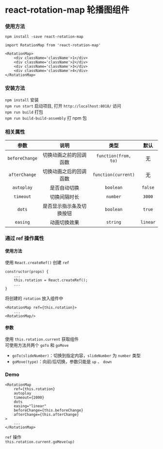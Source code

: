 # react-rotation-map 轮播图组件

### 使用方法

`npm install -save react-rotation-map`

`import RotationMap from 'react-rotation-map'`

```
<RotationMap>
    <div className='className'>1</div>
    <div className='className'>2</div>
    <div className='className'>3</div>
    <div className='className'>4</div>
</RotationMap>
```

### 安装方法

`npm install` 安装 <br>
`npm run start` 启动项目, 打开 `http://localhost:8018/` 访问 <br>
`npm run build` 打包 <br>
`npm run build-build-assembly` 打 npm 包 <br>

### 相关属性

参数|说明|类型|默认
:--:|:--:|:--:|:--:
`beforeChange`|切换动画之前的回调函数|`function(from, to)`|无
`afterChange`|切换动画之后的回调函数|`function(current)`|无
`autoplay`|是否自动切换|`boolean`|`false`
`timeout`|切换间隔时长|`number`|`3000`
`dots`|是否显示指示条及切换按钮|`boolean`|`true`
`easing`|动画切换效果|`string`|`linear`

### 通过 ref 操作属性

#### 使用方法

使用 `React.createRef()` 创建 `ref`

```
constructor(props) {
    ...
    this.rotation = React.createRef();
    ...
}
```

将创建的 `rotation` 放入组件中 

```
<RotationMap ref={this.rotation}>
    ...
<RotationMap/>
```

#### 参数

使用 `this.rotation.current` 获取组件 <br>
可使用方法共两个 `goTo` 和 `goMove` <br>

- `goTo(slideNumber)`：切换到指定内容，`slideNumber` 为 `number` 类型 
- `goMove(type)`：向前/后切换，参数只能是 `up` 、 `down`

### Demo

```
<RotationMap
    ref={this.rotation}
    autoplay
    timeout={2000}
    dots
    easing="linear"
    beforeChange={this.beforeChange}
    afterChange={this.afterChange}
>
    ...
</RotationMap>
```

`ref` 操作 <br>
`this.rotation.current.goMove(up)`
